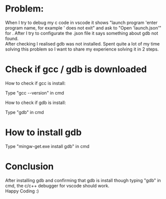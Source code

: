 # Problem:
When I try to debug my c code in vscode it shows "launch program 'enter program name, for example ' does not exit" and ask to "Open 'launch.json'" for <path>. After I try to configurate the .json file it says something about gdb not found. <br>After checking I realised gdb was not installed.
Spent quite a lot of my time solving this problem so I want to share my experience solving it in 2 steps.

# Check if gcc / gdb is downloaded
<p>How to check if gcc is install:</p>
<p>Type "gcc --version" in cmd</p>
<p>How to check if gdb is install:</p>
<p>Type "gdb" in cmd</p>

# How to install gdb
<p>Type "mingw-get.exe install gdb" in cmd</p>

# Conclusion
<p>After installing gdb and confirming that gdb is install though typing "gdb" in cmd, the c/c++ debugger for vscode should work. <Br> Happy Coding :)</p>

